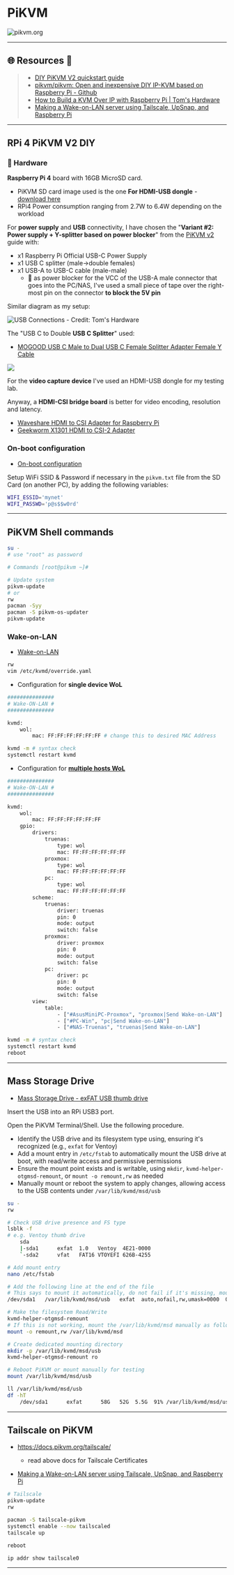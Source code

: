 # PiKVM

![pikvm.org](.gitbook/assets/logo-pikvm.svg)

---

## 🌐 Resources 🔗

> - [DIY PiKVM V2 quickstart guide](https://docs.pikvm.org/v2/)
> - [pikvm/pikvm: Open and inexpensive DIY IP-KVM based on Raspberry Pi - Github](https://github.com/pikvm/pikvm)
> - [How to Build a KVM Over IP with Raspberry Pi | Tom's Hardware](https://www.tomshardware.com/how-to/kvm-over-ip-raspberry-pi)
> - [Making a Wake-on-LAN server using Tailscale, UpSnap, and Raspberry Pi](https://tailscale.com/blog/wake-on-lan-tailscale-upsnap)

---

## RPi 4 PiKVM V2 DIY

### 🔬 Hardware

**Raspberry Pi 4** board with 16GB MicroSD card.

- PiKVM SD card image used is the one **For HDMI-USB dongle** - [download here](https://docs.pikvm.org/flashing_os/)
- RPi4 Power consumption ranging from 2.7W to 6.4W depending on the workload

For **power supply** and **USB** connectivity, I have chosen the "**Variant #2: Power supply + Y-splitter based on power blocker**" from the [PiKVM v2](https://docs.pikvm.org/v2/) guide with:

- x1 Raspberry Pi Official USB-C Power Supply
- x1 USB C splitter (male->double females)
- x1 USB-A to USB-C cable (male-male)
  - 📌 as power blocker for the VCC of the USB-A male connector that goes into the PC/NAS, I've used a small piece of tape over the right-most pin on the connector **to block the 5V pin**

Similar diagram as my setup:

![USB Connections - Credit: Tom's Hardware](.gitbook/assets/2025-08-03_16-30-48_312.png)

The "USB C to Double **USB C Splitter**" used:

- [MOGOOD USB C Male to Dual USB C Female Splitter Adapter Female Y Cable](https://amzn.eu/d/913qeyL)

![](.gitbook/assets/2025-08-03_16-32-33_313.png)

For the **video capture device** I've used an HDMI-USB dongle for my testing lab.

Anyway, a **HDMI-CSI bridge board** is better for video encoding, resolution and latency.

- [Waveshare HDMI to CSI Adapter for Raspberry Pi](https://amzn.eu/d/6btYaiB)
- [Geekworm X1301 HDMI to CSI-2 Adapter](https://amzn.eu/d/aMywFI7)



### On-boot configuration

- [On-boot configuration](https://docs.pikvm.org/on_boot_config/)

Setup WiFi SSID & Password if necessary in the `pikvm.txt` file from the SD Card (on another PC), by adding the following variables:

```bash
WIFI_ESSID='mynet'
WIFI_PASSWD='p@s$$w0rd'
```

---

## PiKVM Shell commands

```bash
su - 
# use "root" as password

# Commands [root@pikvm ~]#

# Update system
pikvm-update
# or
rw
pacman -Syy
pacman -S pikvm-os-updater
pikvm-update
```

### Wake-on-LAN

- [Wake-on-LAN](https://docs.pikvm.org/wol/)

```bash
rw
vim /etc/kvmd/override.yaml
```

- Configuration for **single device WoL**

```bash
###############
# Wake-ON-LAN #
###############

kvmd:
    wol:
        mac: FF:FF:FF:FF:FF:FF # change this to desired MAC Address

```

```bash
kvmd -m # syntax check
systemctl restart kvmd
```

- Configuration for [**multiple hosts WoL**](https://docs.pikvm.org/gpio/#wake-on-lan)

```bash
###############
# Wake-ON-LAN #
###############

kvmd:
    wol:
        mac: FF:FF:FF:FF:FF:FF
    gpio:
        drivers:
            truenas:
                type: wol
                mac: FF:FF:FF:FF:FF:FF
            proxmox:
                type: wol
                mac: FF:FF:FF:FF:FF:FF
            pc:
                type: wol
                mac: FF:FF:FF:FF:FF:FF
        scheme:
            truenas:
                driver: truenas
                pin: 0
                mode: output
                switch: false
            proxmox:
                driver: proxmox
                pin: 0
                mode: output
                switch: false
            pc:
                driver: pc
                pin: 0
                mode: output
                switch: false
        view:
            table:
                - ["#AsusMiniPC-Proxmox", "proxmox|Send Wake-on-LAN"]
                - ["#PC-Win", "pc|Send Wake-on-LAN"]
                - ["#NAS-Truenas", "truenas|Send Wake-on-LAN"]
```

```bash
kvmd -m # syntax check
systemctl restart kvmd
reboot
```



---

## Mass Storage Drive

- [Mass Storage Drive - exFAT USB thumb drive](https://docs.pikvm.org/msd/#exfat-filesystem-warning)

Insert the USB into an RPi USB3 port.

Open the PiKVM Terminal/Shell. Use the following procedure.

- Identify the USB drive and its filesystem type using, ensuring it's recognized (e.g., `exfat` for Ventoy)
- Add a mount entry in `/etc/fstab` to automatically mount the USB drive at boot, with read/write access and permissive permissions
- Ensure the mount point exists and is writable, using `mkdir`, `kvmd-helper-otgmsd-remount`, or `mount -o remount,rw` as needed
- Manually mount or reboot the system to apply changes, allowing access to the USB contents under `/var/lib/kvmd/msd/usb`

```bash
su -
rw

# Check USB drive presence and FS type
lsblk -f
# e.g. Ventoy thumb drive
    sda
    |-sda1      exfat  1.0   Ventoy  4E21-0000
    `-sda2      vfat   FAT16 VTOYEFI 626B-4255

# Add mount entry
nano /etc/fstab

# Add the following line at the end of the file
# This says to mount it automatically, do not fail if it's missing, mount it read/write by default, and allow all users and groups access to it
/dev/sda1   /var/lib/kvmd/msd/usb   exfat  auto,nofail,rw,umask=0000  0 0

# Make the filesystem Read/Write
kvmd-helper-otgmsd-remount
# If this is not working, mount the /var/lib/kvmd/msd manually as following
mount -o remount,rw /var/lib/kvmd/msd

# Create dedicated mounting directory
mkdir -p /var/lib/kvmd/msd/usb
kvmd-helper-otgmsd-remount ro

# Reboot PiKVM or mount manually for testing
mount /var/lib/kvmd/msd/usb

ll /var/lib/kvmd/msd/usb
df -hT
	/dev/sda1      exfat      58G   52G  5.5G  91% /var/lib/kvmd/msd/usb
```

---

## Tailscale on PiKVM

- https://docs.pikvm.org/tailscale/
  - read above docs for Tailscale Certificates

- [Making a Wake-on-LAN server using Tailscale, UpSnap, and Raspberry Pi](https://tailscale.com/blog/wake-on-lan-tailscale-upsnap)

```bash
# Tailscale
pikvm-update
rw

pacman -S tailscale-pikvm
systemctl enable --now tailscaled
tailscale up

reboot

ip addr show tailscale0
```

---

